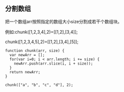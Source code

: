 ## 分割数组

把一个数组arr按照指定的数组大小size分割成若干个数组块。

例如:chunk([1,2,3,4],2)=[[1,2],[3,4]];

chunk([1,2,3,4,5],2)=[[1,2],[3,4],[5]];
```
function chunk(arr, size) {
  var newArr = [];
  for(var i=0; i < arr.length; i += size) {
    newArr.push(arr.slice(i, i + size));
  }
  return newArr;
}

chunk(["a", "b", "c", "d"], 2);

```